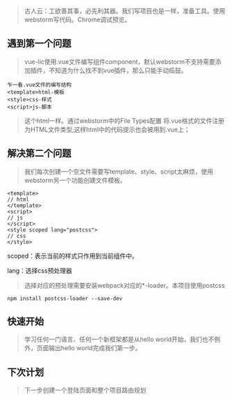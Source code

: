 > 古人云：工欲善其事，必先利其器。我们写项目也是一样，准备工具。使用webstorm写代码。Chrome调试预览。

## 遇到第一个问题

> vue-lic使用.vue文件编写组件component，默认webstorm不支持需要添加插件，不知道为什么找不到vue插件，那么只能手动捣鼓。
```
乍一看.vue文件的编写结构
<template>html-模板
<style>css-样式
<script>js-脚本
```
> 这个html一样。通过webstorm中的File Types配置 将.vue格式的文件注册为HTML文件类型,这样html中的代码提示也会被用到.vue上；

## 解决第二个问题

> 我们每次创建一个空文件需要写template、style、script太麻烦，使用webstorm另一个功能创建文件模板。
```
<template>
// html
</template>
<script>
// js
</script>
<style scoped lang="postcss">
// css
</style>
```
scoped：表示当前的样式只作用到当前组件中。

lang：选择css预处理器
> 选择对应的预处理需要安装webpack对应的*-loader。本项目使用postcss

```
npm install postcss-loader --save-dev
```

## 快速开始

> 学习任何一门语言、任何一个新框架都是从hello world开始，我们也不例外，页面输出hello world完成我们第一步。

## 下次计划

> 下一步创建一个登陆页面和整个项目路由规划
